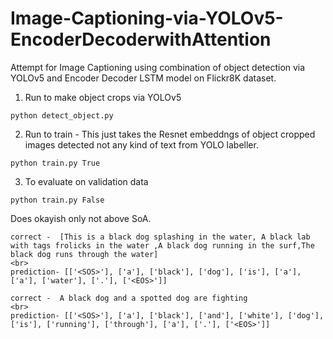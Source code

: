 # Image-Captioning-via-YOLOv5-EncoderDecoderwithAttention
Attempt for Image Captioning using combination of object detection via YOLOv5 and Encoder Decoder LSTM model on Flickr8K dataset.

1. Run to make object crops via YOLOv5
```
python detect_object.py
```
2. Run to train - This just takes the Resnet embeddngs of object cropped images detected not any kind of text from YOLO labeller.
```
python train.py True
```
3. To evaluate on validation data
```
python train.py False
```
Does okayish only not above SoA.
[]()
<br>
```
correct -  [This is a black dog splashing in the water, A black lab with tags frolicks in the water ,A black dog running in the surf,The black dog runs through the water]
<br>
prediction- [['<SOS>'], ['a'], ['black'], ['dog'], ['is'], ['a'], ['a'], ['water'], ['.'], ['<EOS>']]
```

[]()
```
correct -  A black dog and a spotted dog are fighting
<br>
prediction- [['<SOS>'], ['a'], ['black'], ['and'], ['white'], ['dog'], ['is'], ['running'], ['through'], ['a'], ['.'], ['<EOS>']]
```


